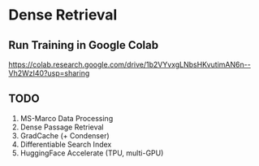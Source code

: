 # Dense Retrieval

## Run Training in Google Colab
https://colab.research.google.com/drive/1b2VYvxgLNbsHKvutimAN6n--Vh2WzI40?usp=sharing

## TODO
1. MS-Marco Data Processing
2. Dense Passage Retrieval
3. GradCache (+ Condenser)
4. Differentiable Search Index
5. HuggingFace Accelerate (TPU, multi-GPU)